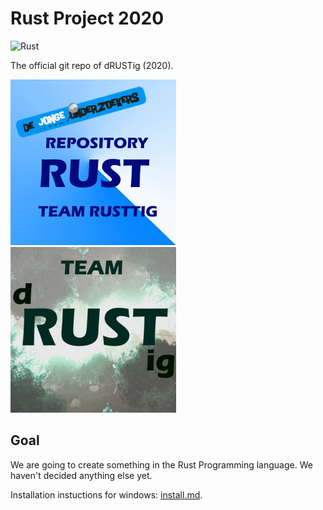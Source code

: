 # Rust Project 2020

![Rust](https://github.com/djog/Rust_Project_2020/workflows/Rust/badge.svg)

The official git repo of dRUSTig (2020).

![Our Logo](pictures/rust_repo.png)
![Our Team Logo](pictures/team_dRUSTig_small.png)

## Goal

We are going to create something in the Rust Programming language.
We haven't decided anything else yet.

Installation instuctions for windows: [install.md](docs/install.md).
